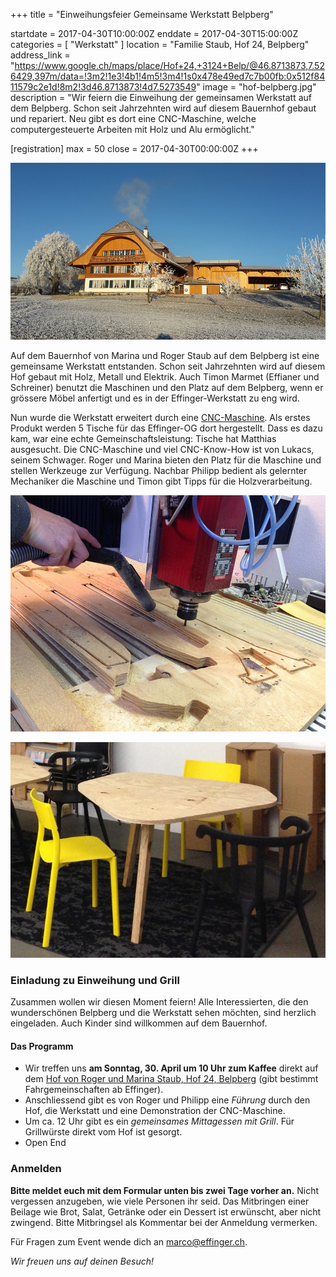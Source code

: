 +++
title = "Einweihungsfeier Gemeinsame Werkstatt Belpberg"

startdate = 2017-04-30T10:00:00Z
enddate = 2017-04-30T15:00:00Z
categories = [ "Werkstatt" ]
location = "Familie Staub, Hof 24, Belpberg"
address_link = "https://www.google.ch/maps/place/Hof+24,+3124+Belp/@46.8713873,7.526429,397m/data=!3m2!1e3!4b1!4m5!3m4!1s0x478e49ed7c7b00fb:0x512f8411579c2e1d!8m2!3d46.8713873!4d7.5273549"
image = "hof-belpberg.jpg"
description = "Wir feiern die Einweihung der gemeinsamen Werkstatt auf dem Belpberg. Schon seit Jahrzehnten wird auf diesem Bauernhof gebaut und repariert. Neu gibt es dort eine CNC-Maschine, welche computergesteuerte Arbeiten mit Holz und Alu ermöglicht."

[registration]
  max = 50
  close = 2017-04-30T00:00:00Z
+++

![Hof Belbperg](hof-belpberg.jpg)

Auf dem Bauernhof von Marina und Roger Staub auf dem Belpberg ist eine gemeinsame Werkstatt entstanden. Schon seit Jahrzehnten wird auf diesem Hof gebaut mit Holz, Metall und Elektrik. Auch Timon Marmet (Effianer und Schreiner) benutzt die Maschinen und den Platz auf dem Belpberg, wenn er grössere Möbel anfertigt und es in der Effinger-Werkstatt zu eng wird.

Nun wurde die Werkstatt erweitert durch eine [CNC-Maschine](http://sudar.ch/cnc/shg1212/). Als erstes Produkt werden 5 Tische für das Effinger-OG dort hergestellt. Dass es dazu kam, war eine echte Gemeinschaftsleistung: Tische hat Matthias ausgesucht. Die CNC-Maschine und viel CNC-Know-How ist von Lukacs, seinem Schwager. Roger und Marina bieten den Platz für die Maschine und stellen Werkzeuge zur Verfügung. Nachbar Philipp bedient als gelernter Mechaniker die Maschine und Timon gibt Tipps für die Holzverarbeitung.

![CNC-Maschine](cnc-maschine.jpg)

![CNC-Tisch](cnc-tisch.jpg)


### Einladung zu Einweihung und Grill

Zusammen wollen wir diesen Moment feiern! Alle Interessierten, die den wunderschönen Belpberg und die Werkstatt sehen möchten, sind herzlich eingeladen. Auch Kinder sind willkommen auf dem Bauernhof.

#### Das Programm

* Wir treffen uns **am Sonntag, 30. April um 10 Uhr zum Kaffee** direkt auf dem [Hof von Roger und Marina Staub, Hof 24, Belpberg](https://www.google.ch/maps/place/Hof+24,+3124+Belp/@46.8713873,7.526429,397m/data=!3m2!1e3!4b1!4m5!3m4!1s0x478e49ed7c7b00fb:0x512f8411579c2e1d!8m2!3d46.8713873!4d7.5273549) (gibt bestimmt Fahrgemeinschaften ab Effinger).
* Anschliessend gibt es von Roger und Philipp eine *Führung* durch den Hof, die Werkstatt und eine Demonstration der CNC-Maschine.  
* Um ca. 12 Uhr gibt es ein *gemeinsames Mittagessen mit Grill*. Für Grillwürste direkt vom Hof ist gesorgt.
* Open End


### Anmelden

**Bitte meldet euch mit dem Formular unten bis zwei Tage vorher an.** Nicht vergessen anzugeben, wie viele Personen ihr seid. Das Mitbringen einer Beilage wie Brot, Salat, Getränke oder ein Dessert ist erwünscht, aber nicht zwingend. Bitte Mitbringsel als Kommentar bei der Anmeldung vermerken.

Für Fragen zum Event wende dich an [marco@effinger.ch](mailto:marco@effinger.ch).

*Wir freuen uns auf deinen Besuch!*
